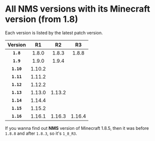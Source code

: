 # All NMS versions with its Minecraft version (from 1.8)
Each version is listed by the latest patch version.<br>

|Version|R1|R2|R3|
|:--:|:--:|:--:|:--:|
|**``1.8``**|1.8.0|1.8.3|1.8.8|
|**``1.9``**|1.9.0|1.9.4|
|**``1.10``**|1.10.2|
|**``1.11``**|1.11.2|
|**``1.12``**|1.12.2|
|**``1.13``**|1.13.0|1.13.2|
|**``1.14``**|1.14.4|
|**``1.15``**|1.15.2|
|**``1.16``**|1.16.1|1.16.3|1.16.4|

If you wanna find out **NMS** version of Minecraft 1.8.5, then it was before ``1.8.8`` and after ``1.8.3``, so it's ``1_8_R3``.
